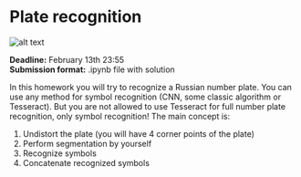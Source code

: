 # Plate recognition
![alt text](https://i.ytimg.com/vi/nmDiZGx5mqU/hqdefault.jpg)

**Deadline:** February 13th 23:55<br>
**Submission format:** .ipynb file with solution

In this homework you will try to recognize a Russian number plate. You can use any method for symbol recognition (CNN, some classic algorithm or Tesseract). But you are not allowed to use Tesseract for full number plate recognition, only symbol recognition! The main concept is:


1. Undistort the plate (you will have 4 corner points of the plate)
2. Perform segmentation by yourself
3. Recognize symbols
4. Concatenate recognized symbols
